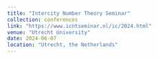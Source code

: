 ```yaml
---
title: "Intercity Number Theory Seminar"
collection: conferences
link: "https://www.icntseminar.nl/ic/2024.html"
venue: "Utrecht University"
date: 2024-06-07
location: "Utrecht, the Netherlands"
---
```


